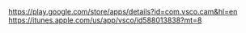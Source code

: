 https://play.google.com/store/apps/details?id=com.vsco.cam&hl=en
https://itunes.apple.com/us/app/vsco/id588013838?mt=8